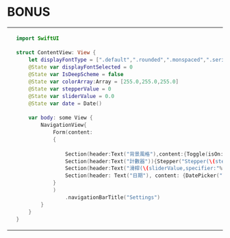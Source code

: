 <h1>BONUS</h1>
<table>
  <tr>
    <td>
      <img src="https://raw.githubusercontent.com/didi816l/yzu-1101422-swift/main/IMG_0370.jpg">
    </td>
    <td>
      
```swift
import SwiftUI

struct ContentView: View {
    let displayFontType = [".default",".rounded",".monspaced",".serif"]
    @State var displayFontSelected = 0
    @State var IsDeepScheme = false
    @State var colorArray:Array = [255.0,255.0,255.0]
    @State var stepperValue = 0
    @State var sliderValue = 0.0
    @State var date = Date()
    
    var body: some View {
        NavigationView{
            Form(content:
            {
               
                Section(header:Text("背景風格"),content:{Toggle(isOn: $IsDeepScheme,label:{Text("深色(\(String(IsDeepScheme)))")})})
                Section(header:Text("計數器")){Stepper("Stepper(\(stepperValue))",onIncrement:{stepperValue+=1},onDecrement:{stepperValue-=1})}
                Section(header:Text("滑桿(\(sliderValue,specifier:"%.2f"))")){Slider(value:$sliderValue,in:0...1)}
                Section(header: Text("日期"), content: {DatePicker("\(date.formatted(date: .numeric, time: .omitted))", selection: $date, displayedComponents: [.date])})
            }
            )
                .navigationBarTitle("Settings")
        }
    }
}

  ```
   
  </tr>
</table>
